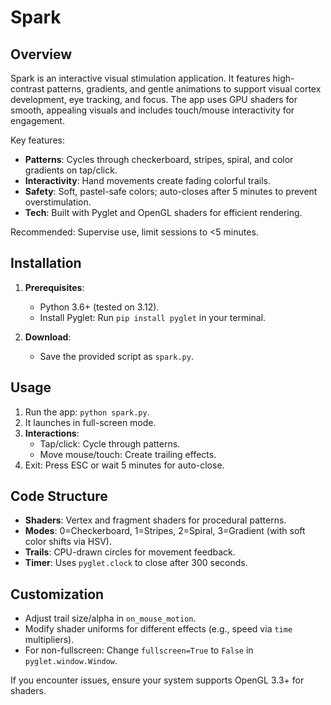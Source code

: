 # Spark

## Overview

Spark is an interactive visual stimulation application. It features high-contrast patterns, gradients, and gentle animations to support visual cortex development, eye tracking, and focus. The app uses GPU shaders for smooth, appealing visuals and includes touch/mouse interactivity for engagement.

Key features:
- **Patterns**: Cycles through checkerboard, stripes, spiral, and color gradients on tap/click.
- **Interactivity**: Hand movements create fading colorful trails.
- **Safety**: Soft, pastel-safe colors; auto-closes after 5 minutes to prevent overstimulation.
- **Tech**: Built with Pyglet and OpenGL shaders for efficient rendering.

Recommended: Supervise use, limit sessions to <5 minutes.

## Installation

1. **Prerequisites**:
   - Python 3.6+ (tested on 3.12).
   - Install Pyglet: Run `pip install pyglet` in your terminal.

2. **Download**:
   - Save the provided script as `spark.py`.

## Usage

1. Run the app: `python spark.py`.
2. It launches in full-screen mode.
3. **Interactions**:
   - Tap/click: Cycle through patterns.
   - Move mouse/touch: Create trailing effects.
4. Exit: Press ESC or wait 5 minutes for auto-close.

## Code Structure

- **Shaders**: Vertex and fragment shaders for procedural patterns.
- **Modes**: 0=Checkerboard, 1=Stripes, 2=Spiral, 3=Gradient (with soft color shifts via HSV).
- **Trails**: CPU-drawn circles for movement feedback.
- **Timer**: Uses `pyglet.clock` to close after 300 seconds.

## Customization

- Adjust trail size/alpha in `on_mouse_motion`.
- Modify shader uniforms for different effects (e.g., speed via `time` multipliers).
- For non-fullscreen: Change `fullscreen=True` to `False` in `pyglet.window.Window`.

If you encounter issues, ensure your system supports OpenGL 3.3+ for shaders.